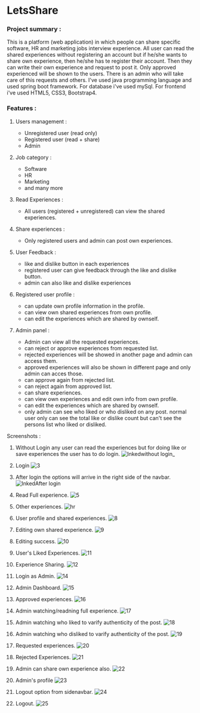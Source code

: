 # LetsShare

<h3> Project summary :  </h3>

This is a platform (web application) in which people can share specific software, HR and marketing jobs interview experience. All user can read the shared experiences without registering an account but if he/she wants to share own experience, then he/she has te register their account. Then they can write their own experience and request to post it. Only approved experienced will be shown to the users. There is an admin who will take care of this requests and others. I've used java programming language and used spring boot framework. For database i've used mySql. For frontend i've used HTML5, CSS3, Bootstrap4.


<h3> Features : </h3>

1. Users management :

     - Unregistered user (read only)
     - Registered user (read + share)
     - Admin


2. Job category :

      - Software
      - HR
      - Marketing
      - and many more


3. Read Experiences : 

      - All users (registered + unregistered) can view the shared experiences.
 

4. Share experiences : 

      - Only registered users and admin can post own experiences.


5. User Feedback : 

     - like and dislike button in each experiences
     - registered user can give feedback through the like and dislike button.
     - admin can also like and dislike experiences


6. Registered user profile :

     - can update own profile information in the profile.
     - can view own shared experiences from own profile.
     - can edit the experiences which are shared by ownself.


7. Admin panel :

      - Admin can view all the requested experiences.
      - can reject or approve experiences from requested list.
      - rejected experiences will be showed in another page and admin can access them.
      - approved experiences will also be shown in different page and only admin can acces those.
      - can approve again from rejected list.
      - can reject again from approved list.
      - can share experiences.
      - can view own experiences and edit own info from own profile.
      - can edit the experiences which are shared by ownself.
      - only admin can see who liked or who disliked on any post. normal user only can see the total like or dislike count but can't see the persons list who liked or disliked.
      
     

Screenshots :

1. Without Login any user can read the experiences but for doing like or save experiences the user has to do login.
![Inkedwithout login_](https://github.com/MuhtasimMahmud/LetsShare/assets/58343930/3e595a72-0a63-4350-94e8-9b514a9c6b93)

2. Login
![3](https://user-images.githubusercontent.com/58343930/205515155-9beda45f-2ddb-444c-85f1-e35a1d750d3c.png)

3. After login the options will arrive in the right side of the navbar.
![InkedAfter login](https://github.com/MuhtasimMahmud/LetsShare/assets/58343930/c52f9046-e1b4-4b02-a19c-5fe9aa63bf52)

4. Read Full experience. 
![5](https://user-images.githubusercontent.com/58343930/205515162-9a7a9da8-7007-48ae-b70a-6af992f38db9.png)

5. Other experiences.
![hr](https://github.com/MuhtasimMahmud/LetsShare/assets/58343930/c4877679-7a5a-4816-9c5d-a98479f4c1e6)


6. User profile and shared experiences.
![8](https://user-images.githubusercontent.com/58343930/205515175-cbb0103b-cdd2-49dd-9802-fbb5a07c771e.png)

7. Editing own shared experience.
![9](https://user-images.githubusercontent.com/58343930/205515173-e6cb5f8a-f67e-4d1e-ab82-16ffb1eec6d7.png)

8. Editing success.
![10](https://user-images.githubusercontent.com/58343930/205515200-42b396e1-fe57-4aed-baa4-fd9017763b40.png)

9. User's Liked Experiences. 
![11](https://user-images.githubusercontent.com/58343930/205515203-7e4a879e-063e-45e8-9749-788f5aad3a08.png)

10. Experience Sharing.
![12](https://user-images.githubusercontent.com/58343930/205515205-1d87e160-dc6d-49cc-8f47-33c063255188.png)

11. Login as Admin.
![14](https://user-images.githubusercontent.com/58343930/205515213-39ad02c6-ec83-431f-9d88-cdcceaa78001.png)

12. Admin Dashboard.
![15](https://user-images.githubusercontent.com/58343930/205515215-464ba8e8-0afd-472c-8ce6-2a6b5e388c4e.png)

13. Approved experiences.
![16](https://user-images.githubusercontent.com/58343930/205515228-87de875b-d532-4a1f-a4c5-ed388132be3a.png)

14. Admin watching/readning full experience.
![17](https://user-images.githubusercontent.com/58343930/205515233-348a0558-2bf4-46bb-b914-a67479d42635.png)

15. Admin watching who liked to varify authenticity of the post.
![18](https://user-images.githubusercontent.com/58343930/205515442-63b3cd03-3d55-4ded-99c6-1175371b4d83.png)

16. Admin watching who disliked to varify authenticity of the post.
![19](https://user-images.githubusercontent.com/58343930/205515451-c664cfed-d37c-4c38-ab80-ae09dcd939b4.png)

17. Requested experiences.
![20](https://user-images.githubusercontent.com/58343930/205515240-5da1c5b3-ff8c-4d33-bac0-4f12c497bcfb.png)

18. Rejected Experiences.
![21](https://user-images.githubusercontent.com/58343930/205515243-9c678395-bc1a-4973-915b-1fdba95b9f03.png)

19. Admin can share own experience also.
![22](https://user-images.githubusercontent.com/58343930/205515245-8814ee30-71fa-40f6-84ce-41be280c07d9.png)

20. Admin's profile
![23](https://user-images.githubusercontent.com/58343930/205515247-514ff117-5af0-4d70-9dcb-bf1ffbd717c7.png)

21. Logout option from sidenavbar.
![24](https://user-images.githubusercontent.com/58343930/205515248-b9c0fe23-5f23-4caa-9c14-85b7984524ce.png)

22. Logout.
![25](https://user-images.githubusercontent.com/58343930/205515256-b3563bd4-3de2-4de3-b248-abb53b80493f.png)


